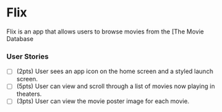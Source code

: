 # Flix

Flix is an app that allows users to browse movies from the [The Movie Database

### User Stories

- [ ] (2pts) User sees an app icon on the home screen and a styled launch screen.
- [ ] (5pts) User can view and scroll through a list of movies now playing in theaters.
- [ ] (3pts) User can view the movie poster image for each movie.
